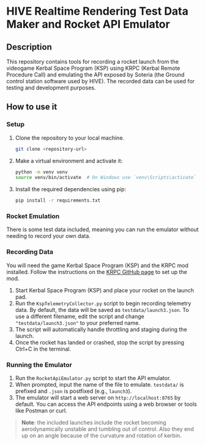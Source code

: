 # HIVE Realtime Rendering Test Data Maker and Rocket API Emulator
## Description
This repository contains tools for recording a rocket launch from the videogame Kerbal Space Program (KSP) using KRPC (Kerbal Remote Procedure Call) and emulating the API exposed by Soteria (the Ground control station software used by HIVE). The recorded data can be used for testing and development purposes.

## How to use it

### Setup
1. Clone the repository to your local machine.
   ```bash
   git clone <repository-url>
   ```
2. Make a virtual environment and activate it:
   ```bash
   python -m venv venv
   source venv/bin/activate  # On Windows use `venv\Scripts\activate`
   ```
3. Install the required dependencies using pip:
   ```bash
   pip install -r requirements.txt
   ```  

### Rocket Emulation
There is some test data included, meaning you can run the emulator without needing to record your own data.

### Recording Data
You will need the game Kerbal Space Program (KSP) and the KRPC mod installed. Follow the instructions on the [KRPC GitHub page](https://github.com/krpc/krpc) to set up the mod.

1. Start Kerbal Space Program (KSP) and place your rocket on the launch pad.
2. Run the `KspTelemetryCollector.py` script to begin recording telemetry data. By default, the data will be saved as `testdata/launch3.json`. To use a different filename, edit the script and change `"testdata/launch3.json"` to your preferred name.
3. The script will automatically handle throttling and staging during the launch.
4. Once the rocket has landed or crashed, stop the script by pressing Ctrl+C in the terminal.

### Running the Emulator
1. Run the `RocketApiEmulator.py` script to start the API emulator.
2. When prompted, input the name of the file to emulate. `testdata/` is prefixed and `.json` is postfixed (e.g., `launch3`).
3. The emulator will start a web server on `http://localhost:8765` by default. You can access the API endpoints using a web browser or tools like Postman or curl.

> **Note**: the included launches include the rocket becoming aerodynamically unstable and tumbling out of control. Also they end up on an angle because of the curvature and rotation of kerbin.

